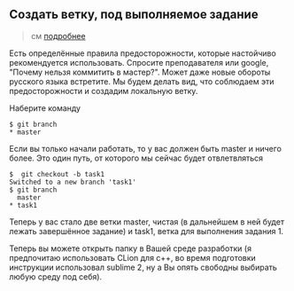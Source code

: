 ## Создать ветку, под выполняемое задание

> см [подробнее](https://git-scm.com/book/ru/v1/%D0%92%D0%B5%D1%82%D0%B2%D0%BB%D0%B5%D0%BD%D0%B8%D0%B5-%D0%B2-Git-%D0%9E%D1%81%D0%BD%D0%BE%D0%B2%D1%8B-%D0%B2%D0%B5%D1%82%D0%B2%D0%BB%D0%B5%D0%BD%D0%B8%D1%8F-%D0%B8-%D1%81%D0%BB%D0%B8%D1%8F%D0%BD%D0%B8%D1%8F)

Есть определённые правила предосторожности, которые настойчиво рекомендуется использовать. Спросите преподавателя или google, "Почему нельзя коммитить в мастер?". Может даже новые обороты русского языка встретите. Мы будем делать вид, что соблюдаем эти предосторожности и создадим локальную ветку.

Наберите команду

    $ git branch
    * master

Если вы только начали работать, то у вас должен быть master и ничего более. Это один путь, от которого мы сейчас будет отвлетвляться

    $  git checkout -b task1
    Switched to a new branch 'task1'
    $ git branch
      master
    * task1

Теперь у вас стало две ветки master, чистая (в дальнейшем в ней будет лежать завершённое задание) и task1, ветка для выполнения задания 1.

Теперь вы можете открыть папку в Вашей среде разработки (я предпочитаю использовать CLion для c++, во время подготовки инструкции использовал sublime 2, ну а Вы опять свободны выбирать любую среду под себя).
